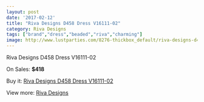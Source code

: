 ```yaml
---
layout: post
date: '2017-02-12'
title: "Riva Designs D458 Dress V16111-02"
category: Riva Designs
tags: ["brand","dress","beaded","riva","charming"]
image: http://www.lustparties.com/8276-thickbox_default/riva-designs-d458-dress-v16111-02.jpg
---
```

Riva Designs D458 Dress V16111-02

On Sales: **$418**
<a href="https://www.lustparties.com/en/riva-designs/2779-riva-designs-d458-dress-v16111-02.html"><amp-img layout="responsive" width="600" height="600" src="//www.lustparties.com/8276-thickbox_default/riva-designs-d458-dress-v16111-02.jpg" alt="Riva Designs D458 Dress V16111-02 0" /></a>
<a href="https://www.lustparties.com/en/riva-designs/2779-riva-designs-d458-dress-v16111-02.html"><amp-img layout="responsive" width="600" height="600" src="//www.lustparties.com/8278-thickbox_default/riva-designs-d458-dress-v16111-02.jpg" alt="Riva Designs D458 Dress V16111-02 1" /></a>
<a href="https://www.lustparties.com/en/riva-designs/2779-riva-designs-d458-dress-v16111-02.html"><amp-img layout="responsive" width="600" height="600" src="//www.lustparties.com/8277-thickbox_default/riva-designs-d458-dress-v16111-02.jpg" alt="Riva Designs D458 Dress V16111-02 2" /></a>

Buy it: [Riva Designs D458 Dress V16111-02](https://www.lustparties.com/en/riva-designs/2779-riva-designs-d458-dress-v16111-02.html "Riva Designs D458 Dress V16111-02")

View more: [Riva Designs](https://www.lustparties.com/en/6-riva-designs "Riva Designs")